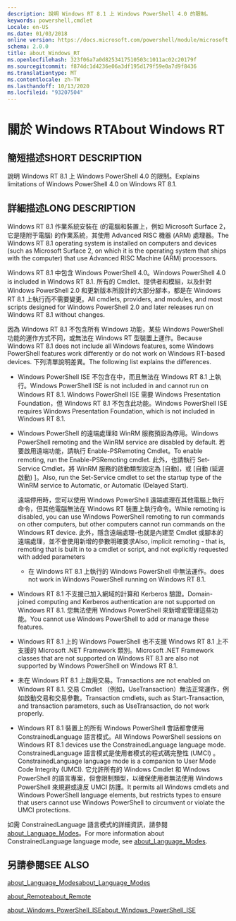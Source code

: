 ```yaml
---
description: 說明 Windows RT 8.1 上 Windows PowerShell 4.0 的限制。
keywords: powershell,cmdlet
Locale: en-US
ms.date: 01/03/2018
online version: https://docs.microsoft.com/powershell/module/microsoft.powershell.core/about/about_windows_rt?view=powershell-5.1&WT.mc_id=ps-gethelp
schema: 2.0.0
title: about_Windows_RT
ms.openlocfilehash: 323f06a7a0d8253417510503c1011ac02c20179f
ms.sourcegitcommit: f874dc1d4236e06a3df195d179f59e0a7d9f8436
ms.translationtype: MT
ms.contentlocale: zh-TW
ms.lasthandoff: 10/13/2020
ms.locfileid: "93207504"
---
```

# <a name="about-windows-rt"></a><span data-ttu-id="af712-104">關於 Windows RT</span><span class="sxs-lookup"><span data-stu-id="af712-104">About Windows RT</span></span>

## <a name="short-description"></a><span data-ttu-id="af712-105">簡短描述</span><span class="sxs-lookup"><span data-stu-id="af712-105">SHORT DESCRIPTION</span></span>

<span data-ttu-id="af712-106">說明 Windows RT 8.1 上 Windows PowerShell 4.0 的限制。</span><span class="sxs-lookup"><span data-stu-id="af712-106">Explains limitations of  Windows PowerShell 4.0 on Windows RT 8.1.</span></span>

## <a name="long-description"></a><span data-ttu-id="af712-107">詳細描述</span><span class="sxs-lookup"><span data-stu-id="af712-107">LONG DESCRIPTION</span></span>

<span data-ttu-id="af712-108">Windows RT 8.1 作業系統安裝在 (的電腦和裝置上，例如 Microsoft Surface 2，它是隨附于電腦) 的作業系統，其使用 Advanced RISC 機器 (ARM) 處理器。</span><span class="sxs-lookup"><span data-stu-id="af712-108">The Windows RT 8.1 operating system is installed on computers and devices (such as Microsoft Surface 2, on which it is the operating system that ships with the computer) that use Advanced RISC Machine (ARM) processors.</span></span>

<span data-ttu-id="af712-109">Windows RT 8.1 中包含 Windows PowerShell 4.0。</span><span class="sxs-lookup"><span data-stu-id="af712-109">Windows PowerShell 4.0 is included in Windows RT 8.1.</span></span> <span data-ttu-id="af712-110">所有的 Cmdlet、提供者和模組，以及針對 Windows PowerShell 2.0 和更新版本所設計的大部分腳本，都是在 Windows RT 8.1 上執行而不需要變更。</span><span class="sxs-lookup"><span data-stu-id="af712-110">All cmdlets, providers, and modules, and most scripts designed for Windows PowerShell 2.0 and later releases run on Windows RT 8.1 without changes.</span></span>

<span data-ttu-id="af712-111">因為 Windows RT 8.1 不包含所有 Windows 功能，某些 Windows PowerShell 功能的運作方式不同，或無法在 Windows RT 型裝置上運作。</span><span class="sxs-lookup"><span data-stu-id="af712-111">Because Windows RT 8.1 does not include all Windows features, some Windows PowerShell features work differently or do not work on Windows RT-based devices.</span></span> <span data-ttu-id="af712-112">下列清單說明差異。</span><span class="sxs-lookup"><span data-stu-id="af712-112">The following list explains the differences.</span></span>

- <span data-ttu-id="af712-113">Windows PowerShell ISE 不包含在中，而且無法在 Windows RT 8.1 上執行。</span><span class="sxs-lookup"><span data-stu-id="af712-113">Windows PowerShell ISE is not included in and cannot run on Windows RT 8.1.</span></span>
  <span data-ttu-id="af712-114">Windows PowerShell ISE 需要 Windows Presentation Foundation，但 Windows RT 8.1 不包含此功能。</span><span class="sxs-lookup"><span data-stu-id="af712-114">Windows PowerShell ISE requires Windows Presentation Foundation, which is not included in Windows RT 8.1.</span></span>

- <span data-ttu-id="af712-115">Windows PowerShell 的遠端處理和 WinRM 服務預設為停用。</span><span class="sxs-lookup"><span data-stu-id="af712-115">Windows PowerShell remoting and the WinRM service are disabled by default.</span></span>
  <span data-ttu-id="af712-116">若要啟用遠端功能，請執行 Enable-PSRemoting Cmdlet。</span><span class="sxs-lookup"><span data-stu-id="af712-116">To enable remoting, run the Enable-PSRemoting cmdlet.</span></span> <span data-ttu-id="af712-117">此外，也請執行 Set-Service Cmdlet，將 WinRM 服務的啟動類型設定為 [自動]，或 [自動 (延遲啟動) ]。</span><span class="sxs-lookup"><span data-stu-id="af712-117">Also, run the Set-Service cmdlet to set the startup type of the WinRM service to Automatic, or Automatic (Delayed Start).</span></span>

  <span data-ttu-id="af712-118">遠端停用時，您可以使用 Windows PowerShell 遠端處理在其他電腦上執行命令，但其他電腦無法在 Windows RT 裝置上執行命令。</span><span class="sxs-lookup"><span data-stu-id="af712-118">While remoting is disabled, you can use Windows PowerShell remoting to run commands on other computers, but other computers cannot run commands on the Windows RT device.</span></span> <span data-ttu-id="af712-119">此外，隱含遠端處理-也就是內建至 Cmdlet 或腳本的遠端處理，並不會使用新增的參數明確要求</span><span class="sxs-lookup"><span data-stu-id="af712-119">Also, implicit remoting - that is, remoting that is built in to a cmdlet or script, and not explicitly requested with added parameters</span></span>
  - <span data-ttu-id="af712-120">在 Windows RT 8.1 上執行的 Windows PowerShell 中無法運作。</span><span class="sxs-lookup"><span data-stu-id="af712-120">does not work in Windows PowerShell running on Windows RT 8.1.</span></span>

- <span data-ttu-id="af712-121">Windows RT 8.1 不支援已加入網域的計算和 Kerberos 驗證。</span><span class="sxs-lookup"><span data-stu-id="af712-121">Domain-joined computing and Kerberos authentication are not supported on Windows RT 8.1.</span></span> <span data-ttu-id="af712-122">您無法使用 Windows PowerShell 來新增或管理這些功能。</span><span class="sxs-lookup"><span data-stu-id="af712-122">You cannot use Windows PowerShell to add or manage these features.</span></span>

- <span data-ttu-id="af712-123">Windows RT 8.1 上的 Windows PowerShell 也不支援 Windows RT 8.1 上不支援的 Microsoft .NET Framework 類別。</span><span class="sxs-lookup"><span data-stu-id="af712-123">Microsoft .NET Framework classes that are not supported on Windows RT 8.1 are also not supported by Windows PowerShell on Windows RT 8.1.</span></span>

- <span data-ttu-id="af712-124">未在 Windows RT 8.1 上啟用交易。</span><span class="sxs-lookup"><span data-stu-id="af712-124">Transactions are not enabled on Windows RT 8.1.</span></span> <span data-ttu-id="af712-125">交易 Cmdlet （例如，UseTransaction）無法正常運作，例如啟動交易和交易參數。</span><span class="sxs-lookup"><span data-stu-id="af712-125">Transaction cmdlets, such as Start-Transaction, and transaction parameters, such as UseTransaction, do not work properly.</span></span>

- <span data-ttu-id="af712-126">Windows RT 8.1 裝置上的所有 Windows PowerShell 會話都會使用 ConstrainedLanguage 語言模式。</span><span class="sxs-lookup"><span data-stu-id="af712-126">All Windows PowerShell sessions on Windows RT 8.1 devices use the ConstrainedLanguage language mode.</span></span> <span data-ttu-id="af712-127">ConstrainedLanguage 語言模式是使用者模式的程式碼完整性 (UMCI) 。</span><span class="sxs-lookup"><span data-stu-id="af712-127">ConstrainedLanguage language mode is a companion to User Mode Code Integrity (UMCI).</span></span> <span data-ttu-id="af712-128">它允許所有的 Windows Cmdlet 和 Windows PowerShell 的語言專案，但會限制類型，以確保使用者無法使用 Windows PowerShell 來規避或違反 UMCI 防護。</span><span class="sxs-lookup"><span data-stu-id="af712-128">It permits all Windows cmdlets and Windows PowerShell language elements, but restricts types to ensure that users cannot use Windows PowerShell to circumvent or violate the UMCI protections.</span></span>

<span data-ttu-id="af712-129">如需 ConstrainedLanguage 語言模式的詳細資訊，請參閱 [about_Language_Modes](about_Language_Modes.md)。</span><span class="sxs-lookup"><span data-stu-id="af712-129">For more information about ConstrainedLanguage language mode, see [about_Language_Modes](about_Language_Modes.md).</span></span>

## <a name="see-also"></a><span data-ttu-id="af712-130">另請參閱</span><span class="sxs-lookup"><span data-stu-id="af712-130">SEE ALSO</span></span>

[<span data-ttu-id="af712-131">about_Language_Modes</span><span class="sxs-lookup"><span data-stu-id="af712-131">about_Language_Modes</span></span>](about_Language_Modes.md)

[<span data-ttu-id="af712-132">about_Remote</span><span class="sxs-lookup"><span data-stu-id="af712-132">about_Remote</span></span>](about_Remote.md)

[<span data-ttu-id="af712-133">about_Windows_PowerShell_ISE</span><span class="sxs-lookup"><span data-stu-id="af712-133">about_Windows_PowerShell_ISE</span></span>](about_Windows_PowerShell_ISE.md)
